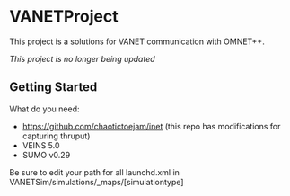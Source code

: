 # VANETProject

This project is a solutions for VANET communication with OMNET++. 

*This project is no longer being updated*

## Getting Started

What do you need:

* https://github.com/chaotictoejam/inet (this repo has modifications for capturing thruput)
* VEINS 5.0
* SUMO v0.29

Be sure to edit your path for all launchd.xml in VANETSim/simulations/_maps/[simulationtype]

